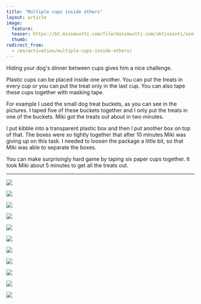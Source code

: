 ```yaml
---
title: "Multiple cups inside others"
layout: article
image:
  feature:
  teaser: https://b2.minimuutti.com/file/minimuutti-com/aktivointi/useita-purkkeja-paallekkain/DSC42367-245px.jpg
  thumb:
redirect_from:
  - /en/activation/multiple-cups-inside-others/
---
```


Hiding your dog's dinner between cups gives him a nice challenge.

Plastic cups can be placed inside one another. You can put the treats in every cup or you can put the treat only in the last cup. You can also tape these cups together with masking tape.

For example I used the small dog treat buckets, as you can see in the pictures. I taped five of these buckets together and I only put the treats in one of the buckets. Miki got the treats out about in two minutes.

I put kibble into a transparent plastic box and then I put another box on top of that. The boxes were so tightly together that after 10 minutes Miki was giving up on this task. I needed to loosen the package a little bit, so that Miki was able to separate the boxes.

You can make surprisingly hard game by taping six paper cups together. It took Miki about 5 minutes to get all the treats out.

---

![](https://b2.minimuutti.com/file/minimuutti-com/aktivointi/useita-purkkeja-paallekkain/DSC42367-800px.jpg)

![](https://b2.minimuutti.com/file/minimuutti-com/aktivointi/useita-purkkeja-paallekkain/DSC42425-800px.jpg)

![](https://b2.minimuutti.com/file/minimuutti-com/aktivointi/useita-purkkeja-paallekkain/DSC42414-800px.jpg)

![](https://b2.minimuutti.com/file/minimuutti-com/aktivointi/useita-purkkeja-paallekkain/DSC30738-800px.jpg)

![](https://b2.minimuutti.com/file/minimuutti-com/aktivointi/useita-purkkeja-paallekkain/DSC30747-800px.jpg)

![](https://b2.minimuutti.com/file/minimuutti-com/aktivointi/useita-purkkeja-paallekkain/DSC30778_2-800px.jpg)

![](https://b2.minimuutti.com/file/minimuutti-com/aktivointi/useita-purkkeja-paallekkain/DSC48329-800px.jpg)

![](https://b2.minimuutti.com/file/minimuutti-com/aktivointi/useita-purkkeja-paallekkain/DSC48334-800px.jpg)

![](https://b2.minimuutti.com/file/minimuutti-com/aktivointi/useita-purkkeja-paallekkain/DSC48380-800px.jpg)

![](https://b2.minimuutti.com/file/minimuutti-com/aktivointi/useita-purkkeja-paallekkain/DSC48387-800px.jpg)

![](https://b2.minimuutti.com/file/minimuutti-com/aktivointi/mukidonitsi/DSC57929-800px.jpg)
